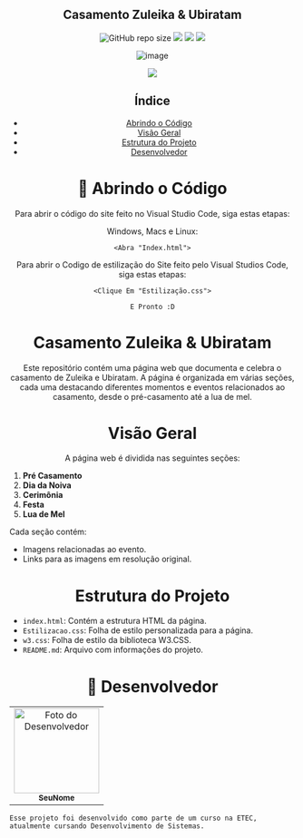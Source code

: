 <h2 align="center"> Casamento Zuleika & Ubiratam </h2>

<div align="center">

![GitHub repo size](https://img.shields.io/github/repo-size/EdielOliveira/SiteCasamento?style=for-the-badge)
<img src="http://img.shields.io/static/v1?label=&message=%20CSS&color=563D7C&style=for-the-badge">
<img src="http://img.shields.io/static/v1?label=&message=%20HTML&color=E34C26&style=for-the-badge">
<img src="http://img.shields.io/static/v1?label=PLATAFORMA&message=%20VSCODE&color=007EC6&style=for-the-badge">

</div>
<div align="center">

![image](http://www.unow.com.br/emDesenvolvimento.gif)

<img src="http://img.shields.io/static/v1?label=STATUS&message=%20FINALIZADO&color=BLUE&style=for-the-badge"/>

</div>

<div align="center">
  
## Índice
  
- [Abrindo o Código](#-abrindo-o-código)
- [Visão Geral](#visão-geral)
- [Estrutura do Projeto](#-estrutura-do-projeto)
- [Desenvolvedor](#-desenvolvedor)

<h1 align="center">
🚀 Abrindo o Código
</h1>

Para abrir o código do site feito no Visual Studio Code, siga estas etapas:

Windows, Macs e Linux:

```
<Abra "Index.html">
```

Para abrir o Codigo de estilização do Site feito pelo Visual Studios Code, siga estas etapas:

```
<Clique Em "Estilização.css">
```
```
E Pronto :D
```

<h1 align="center">
Casamento Zuleika & Ubiratam
</h1>

Este repositório contém uma página web que documenta e celebra o casamento de Zuleika e Ubiratam. A página é organizada em várias seções, cada uma destacando diferentes momentos e eventos relacionados ao casamento, desde o pré-casamento até a lua de mel.

<h1 align="center">
Visão Geral
</h1>

A página web é dividida nas seguintes seções:

<div align="left">
  
1. **Pré Casamento**
2. **Dia da Noiva**
3. **Cerimônia**
4. **Festa**
5. **Lua de Mel**

Cada seção contém:
- Imagens relacionadas ao evento.
- Links para as imagens em resolução original.

<h1 align="center">
Estrutura do Projeto
</h1>

- `index.html`: Contém a estrutura HTML da página.
- `Estilizacao.css`: Folha de estilo personalizada para a página.
- `w3.css`: Folha de estilo da biblioteca W3.CSS.
- `README.md`: Arquivo com informações do projeto.

<h1 align="center">🤝 Desenvolvedor</h1>

<table align="center">
    <td align="center">
      <a href="#">
        <img src="https://avatars.githubusercontent.com/u/113260177?s=400&u=347f2b3ae130a0f7c84f0946b4278cd2581e8b16&v=4" width="150px;" alt="Foto do Desenvolvedor"/><br>
        <sub>
          <b>SeuNome</b>
        </sub>
      </a>
    </td>   
</table>

  ```
Esse projeto foi desenvolvido como parte de um curso na ETEC, atualmente cursando Desenvolvimento de Sistemas.
  ```


